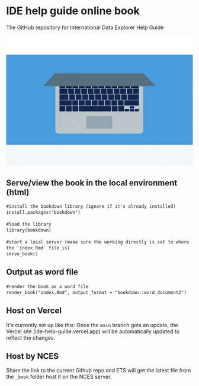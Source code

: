 # IDE help guide online book

The GitHub repository for International Data Explorer Help Guide

![International Data Explorer Help Guide](images/cover/laptop-and-magnifying-glass.gif)

## Serve/view the book in the local environment (html)

```
#install the bookdown library (ignore if it's already installed)
install.packages("bookdown")

#load the library
library(bookdown)

#start a local server (make sure the working directly is set to where the `index.Rmd` file is)
serve_book()
```

## Output as word file
```
#render the book as a word file
render_book("index.Rmd", output_format = "bookdown::word_document2")
```


## Host on Vercel
It's currently set up like this: Once the `main` branch gets an update, the Vercel site (ide-help-guide.vercel.app) will be automatically updated to reflect the changes.

## Host by NCES
Share the link to the current Github repo and ETS will get the latest file from the `_book` folder host it on the NCES server.
